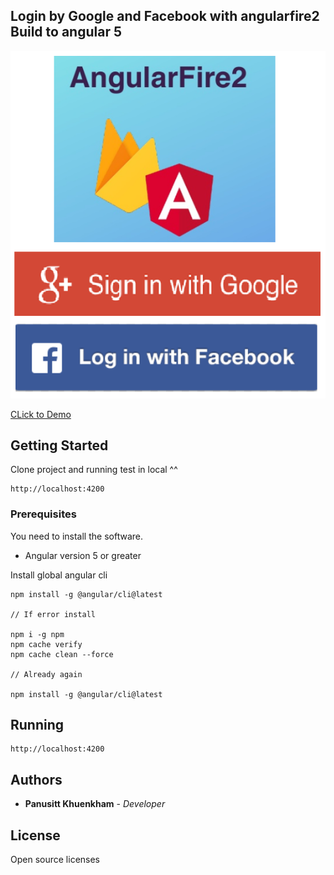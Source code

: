 ## Login by Google and Facebook with angularfire2 Build to angular 5

![cpac](./src/assets/images/angularfire2-img.png)


[CLick to Demo](https://gqaianyy.github.stackblitz.io)

## Getting Started

Clone project and running test in local ^^
```
http://localhost:4200
```

### Prerequisites

You need to install the software.

- Angular version 5 or greater

Install global angular cli

```
npm install -g @angular/cli@latest

// If error install

npm i -g npm
npm cache verify
npm cache clean --force

// Already again

npm install -g @angular/cli@latest

```

## Running 

```
http://localhost:4200
```

## Authors

* **Panusitt Khuenkham** - *Developer*


## License
Open source licenses